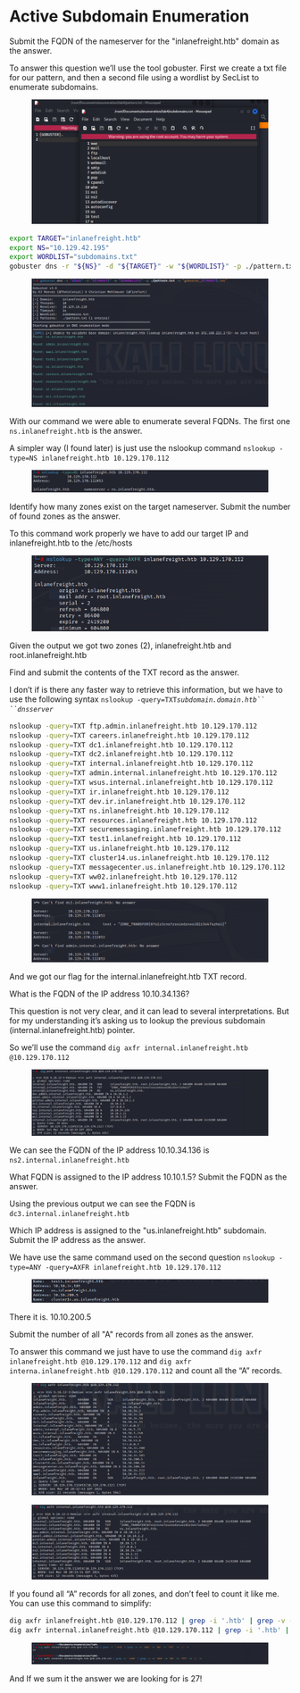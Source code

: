 # Active Subdomain Enumeration

Submit the FQDN of the nameserver for the "inlanefreight.htb" domain as the answer.

To answer this question we’ll use the tool gobuster. First we create a txt file for our pattern, and then a second file using a wordlist by SecList to enumerate subdomains.

<figure><img src="../../../.gitbook/assets/Screenshot 2024-03-24 231409.png" alt=""><figcaption></figcaption></figure>

```bash
export TARGET="inlanefreight.htb" 
export NS="10.129.42.195" 
export WORDLIST="subdomains.txt" 
gobuster dns -r "${NS}" -d "${TARGET}" -w "${WORDLIST}" -p ./pattern.txt -o "gobuster_${TARGET}.txt"
```

<figure><img src="../../../.gitbook/assets/Screenshot 2024-03-24 231724.png" alt=""><figcaption></figcaption></figure>

With our command we were able to enumerate several FQDNs. The first one `ns.inlanefreight.htb` is the answer.

A simpler way (I found later) is just use the nslookup command `nslookup -type=NS inlanefreight.htb 10.129.170.112`

<figure><img src="../../../.gitbook/assets/Untitled(1).png" alt=""><figcaption></figcaption></figure>

Identify how many zones exist on the target nameserver. Submit the number of found zones as the answer.

To this command work properly we have to add our target IP and inlanefreight.htb to the /etc/hosts

<figure><img src="../../../.gitbook/assets/Screenshot 2024-03-30 231643.png" alt=""><figcaption></figcaption></figure>

Given the output we got two zones (2), inlanefreight.htb and root.inlanefreight.htb

Find and submit the contents of the TXT record as the answer.

I don’t if is there any faster way to retrieve this information, but we have to use the following syntax `nslookup -query=TXT`_`subdomain.domain.htb`` ``dnsserver`_

```bash
nslookup -query=TXT ftp.admin.inlanefreight.htb 10.129.170.112
nslookup -query=TXT careers.inlanefreight.htb 10.129.170.112
nslookup -query=TXT dc1.inlanefreight.htb 10.129.170.112
nslookup -query=TXT dc2.inlanefreight.htb 10.129.170.112
nslookup -query=TXT internal.inlanefreight.htb 10.129.170.112
nslookup -query=TXT admin.internal.inlanefreight.htb 10.129.170.112
nslookup -query=TXT wsus.internal.inlanefreight.htb 10.129.170.112
nslookup -query=TXT ir.inlanefreight.htb 10.129.170.112
nslookup -query=TXT dev.ir.inlanefreight.htb 10.129.170.112
nslookup -query=TXT ns.inlanefreight.htb 10.129.170.112
nslookup -query=TXT resources.inlanefreight.htb 10.129.170.112
nslookup -query=TXT securemessaging.inlanefreight.htb 10.129.170.112
nslookup -query=TXT test1.inlanefreight.htb 10.129.170.112
nslookup -query=TXT us.inlanefreight.htb 10.129.170.112
nslookup -query=TXT cluster14.us.inlanefreight.htb 10.129.170.112
nslookup -query=TXT messagecenter.us.inlanefreight.htb 10.129.170.112
nslookup -query=TXT ww02.inlanefreight.htb 10.129.170.112 
nslookup -query=TXT www1.inlanefreight.htb 10.129.170.112
```

<figure><img src="../../../.gitbook/assets/Screenshot 2024-03-30 232319.png" alt=""><figcaption></figcaption></figure>

And we got our flag for the internal.inlanefreight.htb TXT record.

What is the FQDN of the IP address 10.10.34.136?

This question is not very clear, and it can lead to several interpretations. But for my understanding it’s asking us to lookup the previous subdomain (internal.inlanefreight.htb) pointer.

So we’ll use the command `dig axfr internal.inlanefreight.htb @10.129.170.112`

<figure><img src="../../../.gitbook/assets/Screenshot 2024-03-31 001459.png" alt=""><figcaption></figcaption></figure>

We can see the FQDN of the IP address 10.10.34.136 is `ns2.internal.inlanefreight.htb`

What FQDN is assigned to the IP address 10.10.1.5? Submit the FQDN as the answer.

Using the previous output we can see the FQDN is `dc3.internal.inlanefreight.htb`

Which IP address is assigned to the "us.inlanefreight.htb" subdomain. Submit the IP address as the answer.

We have use the same command used on the second question `nslookup -type=ANY -query=AXFR inlanefreight.htb 10.129.170.112`

<figure><img src="../../../.gitbook/assets/Screenshot 2024-03-31 001950 (1).png" alt=""><figcaption></figcaption></figure>

There it is. 10.10.200.5

Submit the number of all "A" records from all zones as the answer.

To answer this command we just have to use the command `dig axfr inlanefreight.htb @10.129.170.112` and `dig axfr interna.inlanefreight.htb @10.129.170.112` and count all the “A” records.

<figure><img src="../../../.gitbook/assets/Screenshot 2024-03-31 003257 (1).png" alt=""><figcaption></figcaption></figure>

<figure><img src="../../../.gitbook/assets/Screenshot 2024-03-31 003326.png" alt=""><figcaption></figcaption></figure>

If you found all “A” records for all zones, and don’t feel to count it like me. You can use this command to simplify:

```bash
dig axfr inlanefreight.htb @10.129.170.112 | grep -i '.htb' | grep -v -e 'SOA' -e 'NS' -e 'TXT' -e ';' -c
dig axfr internal.inlanefreight.htb @10.129.170.112 | grep -i '.htb' | grep -v -e 'SOA' -e 'NS' -e 'TXT' -e ';' -c
```

<figure><img src="../../../.gitbook/assets/Screenshot 2024-03-31 004125.png" alt=""><figcaption></figcaption></figure>

And If we sum it the answer we are looking for is 27!
